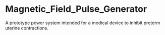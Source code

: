 # Magnetic_Field_Pulse_Generator
 A prototype power system intended for a medical device to inhibit preterm uterine contractions.
